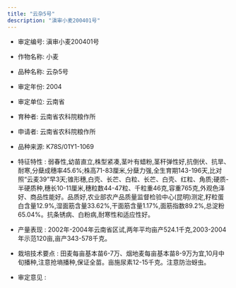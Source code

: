 ```yaml
---
title: "云杂5号"
description: "滇审小麦200401号"
---
```

* 审定编号:  滇审小麦200401号

*  作物名称:  小麦

*  品种名称:  云杂5号

*  审定年份:  2004

*  审定单位:  云南省

* 育种者:  云南省农科院粮作所

*  申请者:  云南省农科院粮作所

*  品种来源:  K78S/01Y1-1069

*  特征特性 : 
弱春性,幼苗直立,株型紧凑,茎叶有蜡粉,茎秆弹性好,抗倒伏、抗旱、耐寒,分蘖成穗率45.6%;株高71-83厘米,分蘖力强,全生育期143-196天,比对照“云麦39”早3天;锥形穗,白壳、长芒、白粒、长芒、白壳、红粒、角质;硬质-半硬质种,穗长10-11厘米,穗粒数44-47粒、千粒重46克,容重765克,外观色泽好、商品性能好。品质好,农业部农产品质量监督检验中心(昆明)测定,籽粒蛋白含量12.9%,湿面筋含量33.62%,干面筋含量1.17%,面筋指数89.2%,总淀粉65.04%。抗条锈病、白粉病,耐寒性和适应性好。
 
*  产量表现 : 
2002年-2004年云南省区试,两年平均亩产524.1千克,2003-2004年示范120亩,亩产343-578千克。

*  栽培技术要点 : 
田麦每亩基本苗6-7万、烟地麦每亩基本苗8-9万为宜,10月中旬播种,注意抢墒播种,保证全苗。亩施尿素12-15千克。注意防治蚜虫。

*  审定意见 : 


